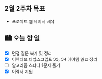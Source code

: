 ## 2월 2주차 목표

- 프로젝트 웹 페이지 제작

## 🏙️ 오늘 할 일

- [x] 면접 질문 복기 및 정리
- [x] 이펙티브 타입스크립트 33, 34 아이템 읽고 정리
- [ ] 알고리즘 스터디 1문제 풀기
- [x] 이력서 지원
